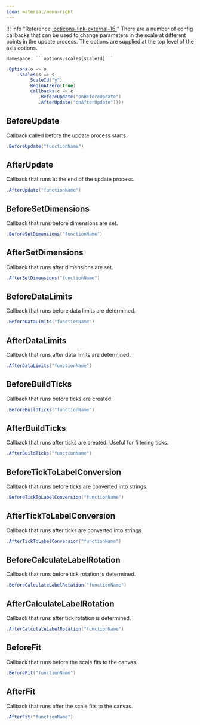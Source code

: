 ```yaml
---
icon: material/menu-right
---
```


!!! info "Reference [:octicons-link-external-16:](https://www.chartjs.org/docs/latest/axes/#callbacks)"
	There are a number of config callbacks that can be used to change parameters in the scale at different points in the update process. 
	The options are supplied at the top level of the axis options.
	
	Namespace: ```options.scales[scaleId]```
	
```csharp hl_lines="5" linenums="1"
.Options(o => o
    .Scales(s => s
		.ScaleId("y")
        .BeginAtZero(true)
        .Callbacks(c => c
            .BeforeUpdate("onBeforeUpdate")
            .AfterUpdate("onAfterUpdate"))))
```

## BeforeUpdate
Callback called before the update process starts.
```csharp
.BeforeUpdate("functionName")
```

## AfterUpdate
Callback that runs at the end of the update process.
```csharp
.AfterUpdate("functionName")
```

## BeforeSetDimensions
Callback that runs before dimensions are set.
```csharp
.BeforeSetDimensions("functionName")
```

## AfterSetDimensions
Callback that runs after dimensions are set.
```csharp
.AfterSetDimensions("functionName")
```

## BeforeDataLimits
Callback that runs before data limits are determined.
```csharp
.BeforeDataLimits("functionName")
```

## AfterDataLimits
Callback that runs after data limits are determined.
```csharp
.AfterDataLimits("functionName")
```

## BeforeBuildTicks
Callback that runs before ticks are created.
```csharp
.BeforeBuildTicks("functionName")
```

## AfterBuildTicks
Callback that runs after ticks are created. Useful for filtering ticks.
```csharp
.AfterBuildTicks("functionName")
```

## BeforeTickToLabelConversion
Callback that runs before ticks are converted into strings.
```csharp
.BeforeTickToLabelConversion("functionName")
```

## AfterTickToLabelConversion
Callback that runs after ticks are converted into strings.
```csharp
.AfterTickToLabelConversion("functionName")
```

## BeforeCalculateLabelRotation
Callback that runs before tick rotation is determined.
```csharp
.BeforeCalculateLabelRotation("functionName")
```

## AfterCalculateLabelRotation
Callback that runs after tick rotation is determined.
```csharp
.AfterCalculateLabelRotation("functionName")
```

## BeforeFit
Callback that runs before the scale fits to the canvas.
```csharp
.BeforeFit("functionName")
```

## AfterFit
Callback that runs after the scale fits to the canvas.
```csharp
.AfterFit("functionName")
```

